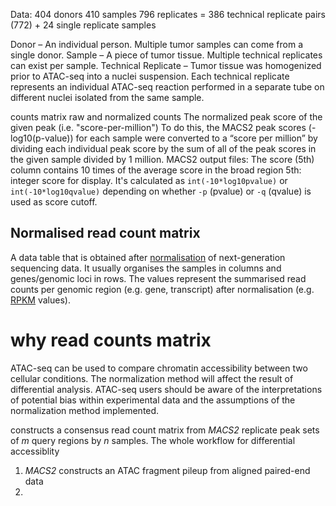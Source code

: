 Data:
404 donors
410 samples
796 replicates = 386 technical replicate pairs (772) + 24 single replicate samples 

Donor – An individual person. Multiple tumor samples can come from a single donor.
Sample – A piece of tumor tissue. Multiple technical replicates can exist per sample.
Technical Replicate – Tumor tissue was homogenized prior to ATAC-seq into a nuclei suspension. Each technical replicate represents an individual ATAC-seq reaction performed in a separate tube on different nuclei isolated from the same sample.

counts matrix
raw and normalized counts
The normalized peak score of the given peak (i.e. "score-per-million")
To do this, the MACS2 peak scores (-log10(p-value)) for each sample were converted to a “score per million” by dividing each individual peak score by the sum of all of the peak scores in the given sample divided by 1 million. 
MACS2 output files:
The score (5th) column contains 10 times of the average score in the broad region
5th: integer score for display. It's calculated as `int(-10*log10pvalue)` or `int(-10*log10qvalue)` depending on whether `-p` (pvalue) or `-q` (qvalue) is used as score cutoff.

## Normalised read count matrix

A data table that is obtained after  [normalisation](https://www.ebi.ac.uk/training/online/glossary/normalisation)  of next-generation sequencing data. It usually organises the samples in columns and genes/genomic loci in rows. The values represent the summarised read counts per genomic region (e.g. gene, transcript) after normalisation (e.g.  [RPKM](https://www.ebi.ac.uk/training/online/glossary/rpkm)  values).

# why read counts matrix
ATAC-seq can be used to compare chromatin accessibility between two cellular conditions.
The normalization method will affect the result of differential analysis.
ATAC-seq users should be aware of the interpretations of potential bias within experimental data and the assumptions of the normalization method implemented.

constructs a consensus read count matrix from _MACS2_ replicate peak sets of _m_ query regions by _n_ samples.
The whole workflow for differential accessiblity
1. _MACS2_ constructs an ATAC fragment pileup from aligned paired-end data
2. 

<!--stackedit_data:
eyJoaXN0b3J5IjpbLTU0NDg3NzQzLDcyMDI5MDc4NiwtMTIxMT
A5NjI0LC0xODAxOTUzMTA3LDE2NTkzNjg5MjUsLTE0MzYyMzc3
MjQsMjEwMDk5MjcxLDM0MjQzODY0MCwtMjA3NDcwODIwMSwtMT
Y1NzkxODg1OCwtNTU2Mzk3OTcyLC0xNDgyNTU2ODA0LC05NjIx
NDQzNzIsMTIyNjkzNDEzMCwtMTYxNTI3ODgwNCwtMTU5NjkxMT
E1MSwxMTQxNjY3NDEwLDQ0Mjg0NzA0MCwtMTg2MjU0NzUxNF19

-->